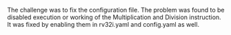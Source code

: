 The challenge was to fix the configuration file. 
The problem was found to be disabled execution or working of the Multiplication and Division instruction.
It was fixed by enabling them in rv32i.yaml and config.yaml as well.